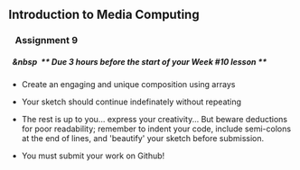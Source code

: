 
## Introduction to Media Computing

### &nbsp;&nbsp; Assignment 9

##### &nbsp;&nbsp;&nbsp&nbsp; ** Due 3 hours before the start of your Week #10 lesson **

- Create an engaging and unique composition using arrays

- Your sketch should continue indefinately without repeating

- The rest is up to you... express your creativity... But beware deductions for poor readability; remember to indent your code, include semi-colons at the end of lines, and 'beautify' your sketch before submission.

- You must submit your work on Github!
